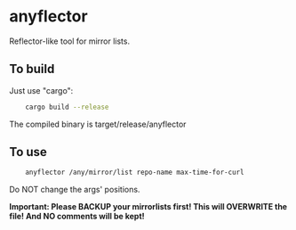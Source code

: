 <!--
 * @Author: FunctionSir
 * @License: AGPLv3
 * @Date: 2024-12-21 21:33:14
 * @LastEditTime: 2024-12-22 00:32:14
 * @LastEditors: FunctionSir
 * @Description: -
 * @FilePath: /anyflector/README.md
-->
# anyflector

Reflector-like tool for mirror lists.

## To build

Just use "cargo":

``` bash
    cargo build --release
```

The compiled binary is target/release/anyflector

## To use

``` bash
    anyflector /any/mirror/list repo-name max-time-for-curl
```

Do NOT change the args' positions.

**Important: Please BACKUP your mirrorlists first! This will OVERWRITE the file! And NO comments will be kept!**
